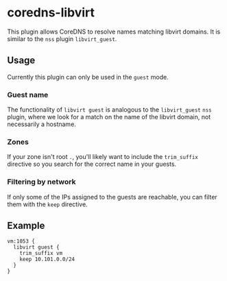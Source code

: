 # coredns-libvirt

This plugin allows CoreDNS to resolve names matching libvirt domains. It is
similar to the `nss` plugin `libvirt_guest`.

## Usage

Currently this plugin can only be used in the `guest` mode.

### Guest name

The functionality of `libvirt guest` is analogous to the `libvirt_guest` `nss`
plugin, where we look for a match on the name of the libvirt domain, not
necessarily a hostname.

### Zones

If your zone isn't root `.`, you'll likely want to include the `trim_suffix`
directive so you search for the correct name in your guests.

### Filtering by network

If only some of the IPs assigned to the guests are reachable, you can filter
them with the `keep` directive.

## Example

```
vm:1053 {
  libvirt guest {
    trim_suffix vm
    keep 10.101.0.0/24
  }
}
```
